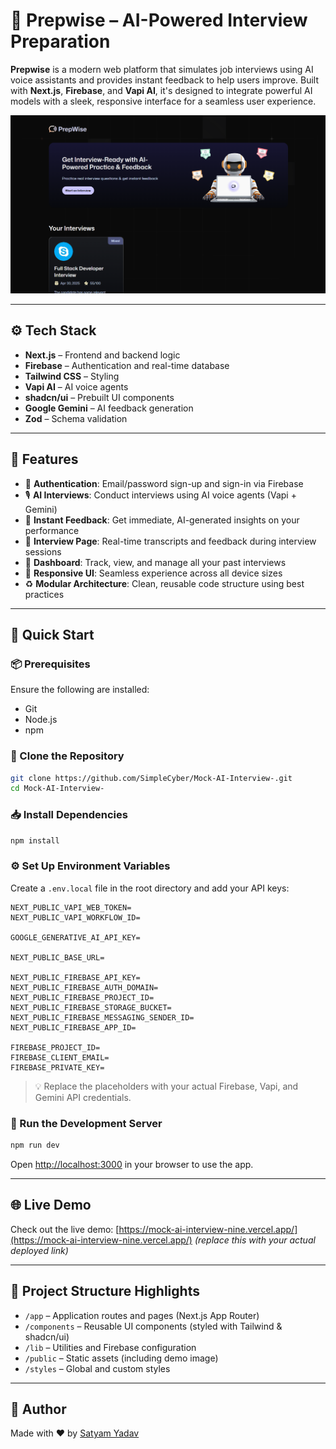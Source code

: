 
# 🤖 Prepwise – AI-Powered Interview Preparation

**Prepwise** is a modern web platform that simulates job interviews using AI voice assistants and provides instant feedback to help users improve. Built with **Next.js**, **Firebase**, and **Vapi AI**, it's designed to integrate powerful AI models with a sleek, responsive interface for a seamless user experience.

![Demo Screenshot](public/image.png)

---

## ⚙️ Tech Stack

- **Next.js** – Frontend and backend logic
- **Firebase** – Authentication and real-time database
- **Tailwind CSS** – Styling
- **Vapi AI** – AI voice agents
- **shadcn/ui** – Prebuilt UI components
- **Google Gemini** – AI feedback generation
- **Zod** – Schema validation

---

## 🔋 Features

- 🔐 **Authentication**: Email/password sign-up and sign-in via Firebase
- 🎙️ **AI Interviews**: Conduct interviews using AI voice agents (Vapi + Gemini)
- 🧠 **Instant Feedback**: Get immediate, AI-generated insights on your performance
- 📄 **Interview Page**: Real-time transcripts and feedback during interview sessions
- 🧭 **Dashboard**: Track, view, and manage all your past interviews
- 📱 **Responsive UI**: Seamless experience across all device sizes
- ♻️ **Modular Architecture**: Clean, reusable code structure using best practices

---

## 🤸 Quick Start

### 📦 Prerequisites

Ensure the following are installed:

- Git
- Node.js
- npm

### 🔧 Clone the Repository

```bash
git clone https://github.com/SimpleCyber/Mock-AI-Interview-.git
cd Mock-AI-Interview-
```

### 📥 Install Dependencies

```bash
npm install
```

### ⚙️ Set Up Environment Variables

Create a `.env.local` file in the root directory and add your API keys:

```env
NEXT_PUBLIC_VAPI_WEB_TOKEN=
NEXT_PUBLIC_VAPI_WORKFLOW_ID=

GOOGLE_GENERATIVE_AI_API_KEY=

NEXT_PUBLIC_BASE_URL=

NEXT_PUBLIC_FIREBASE_API_KEY=
NEXT_PUBLIC_FIREBASE_AUTH_DOMAIN=
NEXT_PUBLIC_FIREBASE_PROJECT_ID=
NEXT_PUBLIC_FIREBASE_STORAGE_BUCKET=
NEXT_PUBLIC_FIREBASE_MESSAGING_SENDER_ID=
NEXT_PUBLIC_FIREBASE_APP_ID=

FIREBASE_PROJECT_ID=
FIREBASE_CLIENT_EMAIL=
FIREBASE_PRIVATE_KEY=
```

> 💡 Replace the placeholders with your actual Firebase, Vapi, and Gemini API credentials.

### 🚀 Run the Development Server

```bash
npm run dev
```

Open [http://localhost:3000](http://localhost:3000) in your browser to use the app.

---

## 🌐 Live Demo

Check out the live demo: [https://mock-ai-interview-nine.vercel.app/](https://mock-ai-interview-nine.vercel.app/) *(replace this with your actual deployed link)*

---

## 📂 Project Structure Highlights

- `/app` – Application routes and pages (Next.js App Router)
- `/components` – Reusable UI components (styled with Tailwind & shadcn/ui)
- `/lib` – Utilities and Firebase configuration
- `/public` – Static assets (including demo image)
- `/styles` – Global and custom styles




---

## 🙌 Author

Made with ❤️ by [Satyam Yadav](https://github.com/SimpleCyber)
